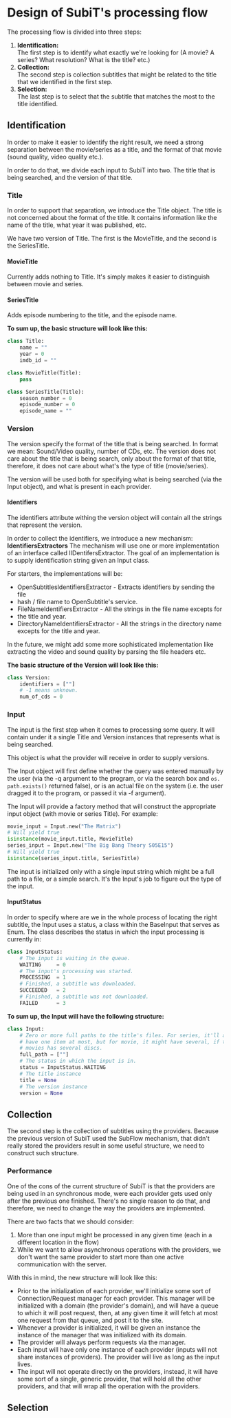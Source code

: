 # Design of SubiT's processing flow

The processing flow is divided into three steps:

1. **Identification:**  
The first step is to identify what exactly we're looking for (A movie? A 
series? What resolution? What is the title? etc.)
2. **Collection:**  
The second step is collection subtitles that might be related to the title that 
we identified in the first step.
3. **Selection:**  
The last step is to select that the subtitle that matches the most to the title 
identified.

## Identification

In order to make it easier to identify the right result, we need a strong 
separation between the movie/series as a title, and the format of that movie 
(sound quality, video quality etc.). 

In order to do that, we divide each input to SubiT into two. The title that is 
being searched, and the version of that title.

### Title

In order to support that separation, we introduce the Title object. The title
is not concerned about the format of the title. It contains information like the
name of the title, what year it was published, etc.

We have two version of Title. The first is the MovieTitle, and the second is the
SeriesTitle.

#### MovieTitle

Currently adds nothing to Title. It's simply makes it easier to distinguish 
between movie and series.

#### SeriesTitle

Adds episode numbering to the title, and the episode name.

**To sum up, the basic structure will look like this:**

```python
class Title:
    name = ""
    year = 0
    imdb_id = ""

class MovieTitle(Title):
    pass

class SeriesTitle(Title):
    season_number = 0
    episode_number = 0
    episode_name = ""
```


### Version

The version specify the format of the title that is being searched. In format 
we mean: Sound/Video quality, number of CDs, etc. The version does not care 
about the title that is being search, only about the format of that title, 
therefore, it does not care about what's the type of title (movie/series).

The version will be used both for specifying what is being searched (via the 
Input object), and what is present in each provider.

#### Identifiers
The identifiers attribute withing the version object will contain all the 
strings that represent the version.

In order to collect the identifiers, we introduce a new mechanism: 
**IdentifiersExtractors** The mechanism will use one or more implementation of 
an interface called IIDentifersExtractor. The goal of an implementation is to 
supply identification string given an Input class.

For starters, the implementations will be:
* OpenSubtitlesIdentifiersExtractor - Extracts identifiers by sending the file 
* hash / file name to OpenSubtitle's service.
* FileNameIdentifiersExtractor - All the strings in the file name excepts for 
* the title and year.
* DirectoryNameIdentifiersExtractor - All the strings in the directory name 
excepts for the title and year.

In the future, we might add some more sophisticated implementation like
extracting the video and sound quality by parsing the file headers etc.

**The basic structure of the Version will look like this:**
```python
class Version:
    identifiers = [""]
    # -1 means unknown.
    num_of_cds = 0
```


### Input

The input is the first step when it comes to processing some query. It will 
contain under it a single Title and Version instances that represents what is 
being searched.

This object is what the provider will receive in order to supply versions.

The Input object will first define whether the query was entered manually by 
the user (via the -q argument to the program, or via the search box and ```os.
path.exists()``` returned false), or is an actual file on the system (i.e. the 
user dragged it to the program, or passed it via -f argument).

The Input will provide a factory method that will construct the appropriate 
input object (with movie or series Title). For example:
```python
movie_input = Input.new("The Matrix")
# Will yield true
isinstance(movie_input.title, MovieTitle)
series_input = Input.new("The Big Bang Theory S05E15")
# Will yield true
isinstance(series_input.title, SeriesTitle)
```

The input is initialized only with a single input string which might be a full 
path to a file, or a simple search. It's the Input's job to figure out the type 
of the input.

#### InputStatus

In order to specify where are we in the whole process of locating the right
subtitle, the Input uses a status, a class within the BaseInput that serves as 
Enum. The class describes the status in which the input processing is currently 
in:
```python
class InputStatus:
    # The input is waiting in the queue.
    WAITING     = 0
    # The input's processing was started.
    PROCESSING  = 1
    # Finished, a subtitle was downloaded.
    SUCCEEDED   = 2
    # Finished, a subtitle was not downloaded.
    FAILED      = 3
```

**To sum up, the Input will have the following structure:**
```python
class Input:
    # Zero or more full paths to the title's files. For series, it'll always 
    # have one item at most, but for movie, it might have several, if the 
    # movies has several discs.
    full_path = [""]
    # The status in which the input is in.
    status = InputStatus.WAITING
    # The title instance
    title = None
    # The version instance
    version = None
```


## Collection

The second step is the collection of subtitles using the providers. Because the 
previous version of SubiT used the SubFlow mechanism, that didn't really stored 
the providers result in some useful structure, we need to construct such 
structure.

### Performance
One of the cons of the current structure of SubiT is that the providers are 
being used in an synchronous mode, were each provider gets used only after the 
previous one finished. There's no single reason to do that, and therefore, we 
need to change the way the providers are implemented. 

There are two facts that we should consider: 

1. More than one input might be processed in any given time (each in a 
different location in the flow)
2. While we want to allow asynchronous operations with the providers, we don't 
want the same provider to start more than one active communication with the 
server. 

With this in mind, the new structure will look like this:
* Prior to the initialization of each provider, we'll initialize some sort of Connection/Request manager for each provider. This manager will be initialized with a domain (the provider's domain), and will have a queue to which it will post request, then, at any given time it will fetch at most one request from that queue, and post it to the site.
* Whenever a provider is initialized, it will be given an instance the instance of the manager that was initialized with its domain.
* The provider will always perform requests via the manager.
* Each input will have only one instance of each provider (inputs will not share instances of providers). The provider will live as long as the input lives.
* The input will not operate directly on the providers, instead, it will have some sort of a single, generic provider, that will hold all the other providers, and that will wrap all the operation with the providers. 

## Selection
 